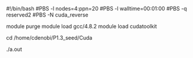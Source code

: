 #!/bin/bash
#PBS -l nodes=4:ppn=20
#PBS -l walltime=00:01:00
#PBS -q reserved2
#PBS -N cuda_reverse

module purge
module load gcc/4.8.2
module load cudatoolkit


cd /home/cdenobi/P1.3_seed/Cuda

./a.out
